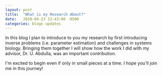 ```yaml
---
layout: post
title:  "What is my Research About?"
date:   2020-04-23 22:43:00 -0500
categories: blogs updates
---
```


In this blog I plan to introduce to you my research by first introducing inverse problems (i.e. parameter estimation) and challenges in systems biology. Bringing them together I will show how the work I did with my advisor, Dr. U. Abdulla, was an important contribution.

I'm excited to begin even if only in small pieces at a time. I hope you'll join me in this journey!
